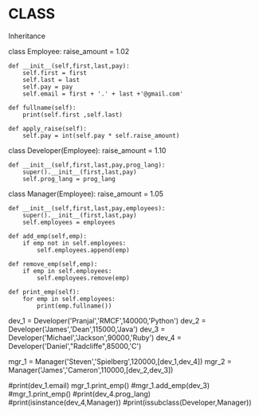 # CLASS
Inheritance

class Employee:
	raise_amount = 1.02

	def __init__(self,first,last,pay):
		self.first = first
		self.last = last
		self.pay = pay
		self.email = first + '.' + last +'@gmail.com'

	def fullname(self):
	    print(self.first ,self.last) 

	def apply_raise(self):
		self.pay = int(self.pay * self.raise_amount)


class Developer(Employee):
	raise_amount = 1.10

	def __init__(self,first,last,pay,prog_lang):
		super().__init__(first,last,pay)
		self.prog_lang = prog_lang


class Manager(Employee):
	raise_amount = 1.05

	def __init__(self,first,last,pay,employees):
		super().__init__(first,last,pay)
		self.employees = employees

	def add_emp(self,emp):
		if emp not in self.employees:
			self.employees.append(emp)

	def remove_emp(self,emp):
		if emp in self.employees:
			self.employees.remove(emp)

	def print_emp(self):
		for emp in self.employees:
			print(emp.fullname())



dev_1 = Developer('Pranjal','RMCF',140000,'Python')
dev_2 = Developer('James','Dean',115000,'Java')
dev_3 = Developer('Michael','Jackson',90000,'Ruby')
dev_4 = Developer('Daniel',"Radcliffe",85000,'C')

mgr_1 = Manager('Steven','Spielberg',120000,[dev_1,dev_4])
mgr_2 = Manager('James','Cameron',110000,[dev_2,dev_3])

#print(dev_1.email)
mgr_1.print_emp()
#mgr_1.add_emp(dev_3)
#mgr_1.print_emp()
#print(dev_4.prog_lang)
#print(isinstance(dev_4,Manager))
#print(issubclass(Developer,Manager))
